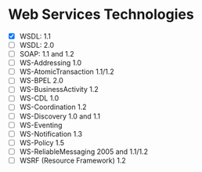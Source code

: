# Web Services Technologies

- [x] WSDL: 1.1
- [ ] WSDL: 2.0
- [ ] SOAP: 1.1 and 1.2
- [ ] WS-Addressing 1.0
- [ ] WS-AtomicTransaction 1.1/1.2
- [ ] WS-BPEL 2.0
- [ ] WS-BusinessActivity 1.2
- [ ] WS-CDL 1.0
- [ ] WS-Coordination 1.2
- [ ] WS-Discovery 1.0 and 1.1
- [ ] WS-Eventing
- [ ] WS-Notification 1.3 
- [ ] WS-Policy 1.5
- [ ] WS-ReliableMessaging 2005 and 1.1/1.2
- [ ] WSRF (Resource Framework) 1.2